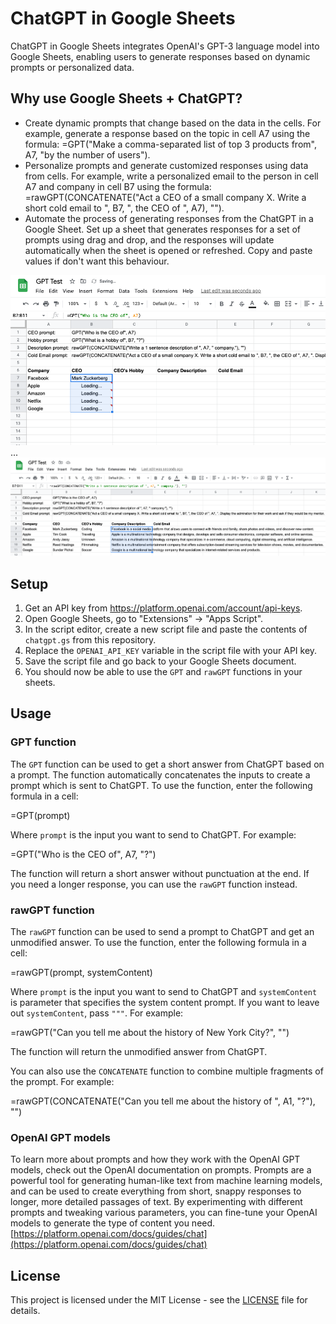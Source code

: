 # ChatGPT in Google Sheets

ChatGPT in Google Sheets integrates OpenAI's GPT-3 language model into Google Sheets, enabling users to generate responses based on dynamic prompts or personalized data.


## Why use Google Sheets + ChatGPT?
* Create dynamic prompts that change based on the data in the cells. For example, generate a response based on the topic in cell A7 using the formula: =GPT("Make a comma-separated list of top 3 products from", A7, "by the number of users").
* Personalize prompts and generate customized responses using data from cells. For example, write a personalized email to the person in cell A7 and company in cell B7 using the formula: =rawGPT(CONCATENATE("Act a CEO of a small company X. Write a short cold email to ", B7, ", the CEO of ", A7), "").
* Automate the process of generating responses from the ChatGPT in a Google Sheet. Set up a sheet that generates responses for a set of prompts using drag and drop, and the responses will update automatically when the sheet is opened or refreshed. Copy and paste values if don't want this behaviour.

![alt text](screenshot1.png)
...
![alt text](screenshot2.png)


## Setup

1. Get an API key from https://platform.openai.com/account/api-keys.
2. Open Google Sheets, go to "Extensions" -> "Apps Script".
3. In the script editor, create a new script file and paste the contents of `chatgpt.gs` from this repository.
4. Replace the `OPENAI_API_KEY` variable in the script file with your API key.
5. Save the script file and go back to your Google Sheets document.
6. You should now be able to use the `GPT` and `rawGPT` functions in your sheets.


## Usage

### GPT function

The `GPT` function can be used to get a short answer from ChatGPT based on a prompt. The function automatically concatenates the inputs to create a prompt which is sent to ChatGPT. To use the function, enter the following formula in a cell:

=GPT(prompt)


Where `prompt` is the input you want to send to ChatGPT. For example:

=GPT("Who is the CEO of", A7, "?")

The function will return a short answer without punctuation at the end. If you need a longer response, you can use the `rawGPT` function instead.

### rawGPT function

The `rawGPT` function can be used to send a prompt to ChatGPT and get an unmodified answer. To use the function, enter the following formula in a cell:

=rawGPT(prompt, systemContent)


Where `prompt` is the input you want to send to ChatGPT and `systemContent` is parameter that specifies the system content prompt. If you want to leave out `systemContent`, pass `"""`. For example:

=rawGPT("Can you tell me about the history of New York City?", "")

The function will return the unmodified answer from ChatGPT.

You can also use the `CONCATENATE` function to combine multiple fragments of the prompt. For example:

=rawGPT(CONCATENATE("Can you tell me about the history of ", A1, "?"), "")


### OpenAI GPT models
To learn more about prompts and how they work with the OpenAI GPT models, check out the OpenAI documentation on prompts. Prompts are a powerful tool for generating human-like text from machine learning models, and can be used to create everything from short, snappy responses to longer, more detailed passages of text. By experimenting with different prompts and tweaking various parameters, you can fine-tune your OpenAI models to generate the type of content you need.
[https://platform.openai.com/docs/guides/chat](https://platform.openai.com/docs/guides/chat)




## License

This project is licensed under the MIT License - see the [LICENSE](LICENSE) file for details.

